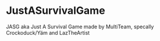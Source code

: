 # JustASurvivalGame
JASG aka Just A Survival Game made by MultiTeam, specally Crockoduck/Yäm and LazTheArtist

